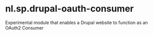 nl.sp.drupal-oauth-consumer
===========================

Experimental module that enables a Drupal website to function as an OAuth2 Consumer
